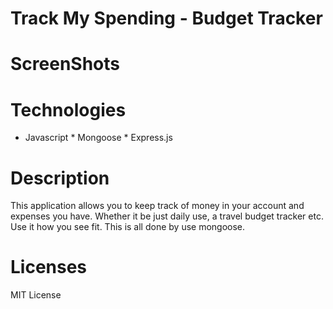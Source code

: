 # Track My Spending - Budget Tracker

# ScreenShots


# Technologies
* Javascript * Mongoose * Express.js

# Description
This application allows you to keep track of money in your account and expenses you have. Whether it be just daily use, a travel budget tracker etc. Use it how you see fit. This is all done by use mongoose. 

# Licenses
MIT License